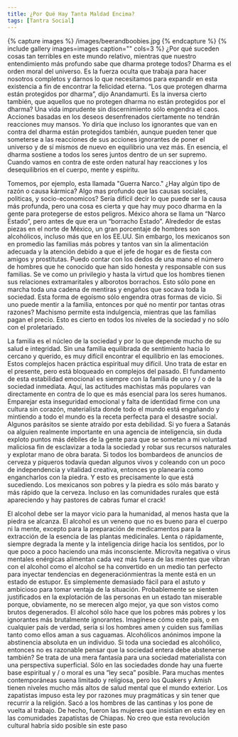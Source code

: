 ```yaml
---
title: ¿Por Qué Hay Tanta Maldad Encima?
tags: [Tantra Social]
---
```


{% capture images %}
	/images/beerandboobies.jpg
{% endcapture %}
{% include gallery images=images caption="" cols=3 %}
¿Por qué suceden cosas tan terribles en este mundo relativo, mientras que nuestro entendimiento más profundo sabe que dharma protege todos? Dharma es el orden moral del universo. Es la fuerza oculta que trabaja para hacer nosotros completos y darnos lo que necesitamos para expandir en esta existencia a fin de encontrar la felicidad eterna. “Los que protegen dharma están protegidos por dharma”, dijo Anandamurti. Es la inversa cierto también, que aquellos que no protegen dharma no están protegidos por el dharma? Una vida imprudente sin discernimiento sólo engendra el caos. Acciones basadas en los deseos desenfrenados ciertamente no tendrán reacciones muy mansos. Yo diría que incluso los ignorantes que van en contra del dharma están protegidos también, aunque pueden tener que someterse a las reacciones de sus acciones ignorantes de poner el universo y de sí mismos de nuevo en equilibrio una vez más. En esencia, el dharma sostiene a todos los seres juntos dentro de un ser supremo. Cuando vamos en contra de este orden natural hay reacciones y los desequilibrios en el cuerpo, mente y espíritu. 

Tomemos, por ejemplo, esta llamada "Guerra Narco." ¿Hay algún tipo de razón o causa kármica? Algo mas profundo que las causas sociales, politicas, y socio-economicos?  Sería difícil decir lo que puede ser la causa más profunda, pero una cosa es cierta y que hay muy poco dharma en la gente para protegerse de estos peligros. México ahora se llama un “Narco Estado”, pero antes de que era un “borracho Estado”. Alrededor de estas piezas en el norte de México, un gran porcentaje de hombres son alcohólicos, incluso más que en los EE.UU. Sin embargo, los mexicanos son en promedio las familias más pobres y tantos van sin la alimentación adecuada y la atención debido a que el jefe de hogar es de fiesta con amigos y prostitutas. Puedo contar con los dedos de una mano el número de hombres que he conocido que han sido honesta y responsable con sus familias. Se ve como un privilegio y hasta la virtud que los hombres tienen sus relaciones extramaritales y alborotos borrachos. Esto sólo pone en marcha toda una cadena de mentiras y engaños que socava toda la sociedad. Esta forma de egoísmo sólo engendra otras formas de vicio. Si uno puede mentir a la familia, entonces por qué no mentir por tantas otras razones? Machismo permite esta indulgencia, mientras que las familias pagan el precio. Esto es cierto en todos los niveles de la sociedad y no sólo con el proletariado.

La familia es el núcleo de la sociedad y por lo que depende mucho de su salud e integridad. Sin una familia equilibrada de sentimiento hacia lo cercano y querido, es muy difícil encontrar el equilibrio en las emociones. Estos complejos hacen práctica espiritual muy difícil. Uno trata de estar en el presente, pero está bloqueado en complejos del pasado. El fundamento de esta estabilidad emocional es siempre con la familia de uno y / o de la sociedad inmediata. Aquí, las actitudes machistas más populares van directamente en contra de lo que es más esencial para los seres humanos. Emparejar esta inseguridad emocional y falta de identidad firme con una cultura sin corazón, materialista donde todo el mundo está engañando y mintiendo a todo el mundo es la receta perfecta para el desastre social. Algunos parásitos se siente atraído por esta debilidad.
Si yo fuera a Satanás oa alguien realmente importante en una agencia de inteligencia, sin duda exploto puntos más débiles de la gente para que se sometan a mi voluntad maliciosa fin de esclavizar a toda la sociedad y robar sus recursos naturales y explotar mano de obra barata. Si todos los bombardeos de anuncios de cerveza y piqueros todavía quedan algunos vivos y coleando con un poco de independencia y vitalidad creativa, entonces yo planearía como engancharlos con la piedra. Y esto es precisamente lo que está sucediendo. Los mexicanos son pobres y la piedra es sólo más barato y más rápido que la cerveza. Incluso en las comunidades rurales que está apareciendo y hay pastores de cabras fumar el crack!

El alcohol debe ser la mayor vicio para la humanidad, al menos hasta que la piedra se alcanza. El alcohol es un veneno que no es bueno para el cuerpo ni la mente, excepto para la preparación de medicamentos para la extracción de la esencia de las plantas medicinales. Lenta o rápidamente, siempre degrada la mente y la inteligencia dirige hacia los sentidos, por lo que poco a poco haciendo una más inconsciente. Microvita negativa o virus mentales enérgicas alimentan cada vez más fuera de las mentes que vibran con el alcohol como el alcohol se ha convertido en un medio tan perfecto para inyectar tendencias en degeneraciónmientras la mente está en un estado de estupor. Es simplemente demasiado fácil para el astuto y ambicioso para tomar ventaja de la situación. Probablemente  se sienten justificados en la explotación de las personas en un estado tan miserable porque, obviamente, no se merecen algo mejor, ya que son vistos como brutos degenerados. El alcohol sólo hace que los pobres más pobres y los ignorantes más brutalmente ignorantes. Imagínese cómo este país, o en cualquier país de verdad, sería si los hombres amen y cuiden sus familias tanto como ellos aman a sus caguamas.
Alcohólicos anónimos impone la abstinencia absoluta en un individuo. Si toda una sociedad es alcohólico, entonces no es razonable pensar que la sociedad entera debe abstenerse también? Se trata de una mera fantasía para una sociedad materialista con una perspectiva superficial. Sólo en las sociedades donde hay una fuerte base espiritual y / o moral es una “ley seca” posible. Para muchas mentes contemporáneas suena limitado y religiosa, pero los Quakers y Amish tienen niveles mucho más altos de salud mental que el mundo exterior. Los zapatistas impuso esta ley por razones muy pragmáticas y sin tener que recurrir a la religión. Sacó a los hombres de las cantinas y los pone de vuelta al trabajo. De hecho, fueron las mujeres que insistían en esta ley en las comunidades zapatistas de Chiapas. No creo que esta revolución cultural habría sido posible sin este paso

